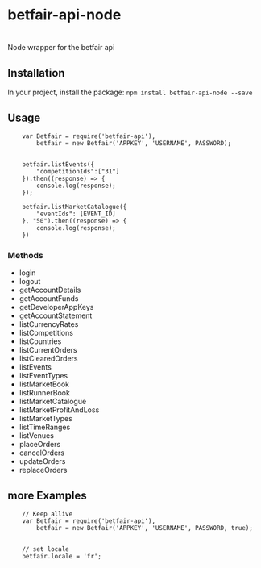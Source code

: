 # betfair-api-node
#
Node wrapper for the betfair api

## Installation

In your project, install the package: `npm install betfair-api-node --save`

## Usage

```
    var Betfair = require('betfair-api'),
        betfair = new Betfair('APPKEY', 'USERNAME', PASSWORD);


    betfair.listEvents({
        "competitionIds":["31"]
    }).then((response) => {
        console.log(response);
    });

    betfair.listMarketCatalogue({
        "eventIds": [EVENT_ID]
    }, "50").then((response) => {
        console.log(response);
    })
```

### Methods
- login
- logout
- getAccountDetails
- getAccountFunds
- getDeveloperAppKeys
- getAccountStatement
- listCurrencyRates
- listCompetitions
- listCountries
- listCurrentOrders
- listClearedOrders
- listEvents
- listEventTypes
- listMarketBook
- listRunnerBook
- listMarketCatalogue
- listMarketProfitAndLoss
- listMarketTypes
- listTimeRanges
- listVenues
- placeOrders
- cancelOrders
- updateOrders
- replaceOrders

## more Examples
```
    // Keep allive
    var Betfair = require('betfair-api'),
        betfair = new Betfair('APPKEY', 'USERNAME', PASSWORD, true);
        
        
    // set locale
    betfair.locale = 'fr';
    
```
